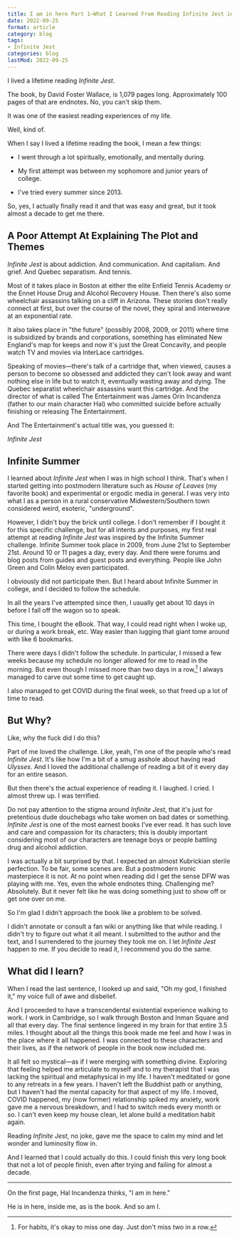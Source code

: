 ```yaml
---
title: I am in here Part 1—What I Learned From Reading Infinite Jest in 92 Days
date: 2022-09-25
format: article
category: blog
tags:
- Infinite Jest
categories: blog
lastMod: 2022-09-25
---
```

I lived a lifetime reading *Infinite Jest*.

The book, by David Foster Wallace, is 1,079 pages long. Approximately 100 pages of that are endnotes. No, you can't skip them.

It was one of the easiest reading experiences of my life.

Well, kind of.

When I say I lived a lifetime reading the book, I mean a few things:

- I went through a lot spiritually, emotionally, and mentally during.

- My first attempt was between my sophomore and junior years of college.

- I've tried every summer since 2013.

So, yes, I actually finally read it and that was easy and great, but it took almost a decade to get me there.

## A Poor Attempt At Explaining The Plot and Themes

*Infinite Jest* is about addiction. And communication. And capitalism. And grief. And Quebec separatism. And tennis.

Most of it takes place in Boston at either the elite Enfield Tennis Academy or the Ennet House Drug and Alcohol Recovery House. Then there's also some wheelchair assassins talking on a cliff in Arizona. These stories don't really connect at first, but over the course of the novel, they spiral and interweave at an exponential rate.

It also takes place in "the future" (possibly 2008, 2009, or 2011) where time is subsidized by brands and corporations, something has eliminated New England's map for keeps and now it's just the Great Concavity, and people watch TV and movies via InterLace cartridges.

Speaking of movies—there's talk of a cartridge that, when viewed, causes a person to become so obsessed and addicted they can't look away and want nothing else in life but to watch it, eventually wasting away and dying. The Quebec separatist wheelchair assassins want this cartridge. And the director of what is called The Entertainment was James Orin Incandenza (father to our main character Hal) who committed suicide before actually finishing or releasing The Entertainment.

And The Entertainment's actual title was, you guessed it:

*Infinite Jest*

## Infinite Summer

I learned about *Infinite Jest* when I was in high school I think. That's when I started getting into postmodern literature such as *House of Leaves* (my favorite book) and experimental or ergodic media in general. I was very into what I as a person in a rural conservative Midwestern/Southern town considered weird, esoteric, "underground".

However, I didn't buy the brick until college. I don't remember if I bought it for this specific challenge, but for all intents and purposes, my first real attempt at reading *Infinite Jest* was inspired by the Infinite Summer challenge. Infinite Summer took place in 2009, from June 21st to September 21st. Around 10 or 11 pages a day, every day. And there were forums and blog posts from guides and guest posts and everything. People like John Green and Colin Meloy even participated.

I obviously did not participate then. But I heard about Infinite Summer in college, and I decided to follow the schedule.

In all the years I've attempted since then, I usually get about 10 days in before I fall off the wagon so to speak.

This time, I bought the eBook. That way, I could read right when I woke up, or during a work break, etc. Way easier than lugging that giant tome around with like 6 bookmarks.

There were days I didn't follow the schedule. In particular, I missed a few weeks because my schedule no longer allowed for me to read in the morning. But even though I missed more than two days in a row,[^1] I always managed to carve out some time to get caught up.

[^1]: For habits, it's okay to miss one day. Just don't miss two in a row.

I also managed to get COVID during the final week, so that freed up a lot of time to read.

## But Why?

Like, why the fuck did I do this?

Part of me loved the challenge. Like, yeah, I'm one of the people who's read *Infinite Jest*. It's like how I'm a bit of a smug asshole about having read *Ulysses*. And I loved the additional challenge of reading a bit of it every day for an entire season.

But then there's the actual experience of reading it. I laughed. I cried. I almost threw up. I was terrified.

Do not pay attention to the stigma around *Infinite Jest*, that it's just for pretentious dude douchebags who take women on bad dates or something. *Infinite Jest* is one of the most earnest books I've ever read. It has such love and care and compassion for its characters; this is doubly important considering most of our characters are teenage boys or people battling drug and alcohol addiction.

I was actually a bit surprised by that. I expected an almost Kubrickian sterile perfection. To be fair, some scenes are. But a postmodern ironic masterpiece it is not. At no point when reading did I get the sense DFW was playing with me. Yes, even the whole endnotes thing. Challenging me? Absolutely. But it never felt like he was doing something just to show off or get one over on me.

So I'm glad I didn't approach the book like a problem to be solved.

I didn't annotate or consult a fan wiki or anything like that while reading. I didn't try to figure out what it all meant. I submitted to the author and the text, and I surrendered to the journey they took me on. I let *Infinite Jest* happen to me. If you decide to read it, I recommend you do the same.

## What did I learn?

When I read the last sentence, I looked up and said, "Oh my god, I finished it," my voice full of awe and disbelief.

And I proceeded to have a transcendental existential experience walking to work. I work in Cambridge, so I walk through Boston and Inman Square and all that every day. The final sentence lingered in my brain for that entire 3.5 miles. I thought about all the things this book made me feel and how I was in the place where it all happened. I was connected to these characters and their lives, as if the network of people in the book now included me.

It all felt so mystical—as if I were merging with something divine. Exploring that feeling helped me articulate to myself and to my therapist that I was lacking the spiritual and metaphysical in my life. I haven't meditated or gone to any retreats in a few years. I haven't left the Buddhist path or anything, but I haven't had the mental capacity for that aspect of my life. I moved, COVID happened, my (now former) relationship spiked my anxiety, work gave me a nervous breakdown, and I had to switch meds every month or so. I can't even keep my house clean, let alone build a meditation habit again.

Reading *Infinite Jest*, no joke, gave me the space to calm my mind and let wonder and luminosity flow in.

And I learned that I could actually do this. I could finish this very long book that not a lot of people finish, even after trying and failing for almost a decade.

-----
On the first page, Hal Incandenza thinks, "I am in here."

He is in here, inside me, as is the book. And so am I.
